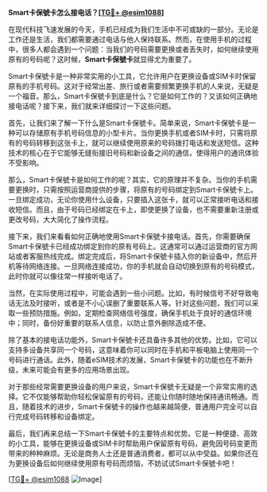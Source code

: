 **Smart卡保號卡怎么接电话？[[TG💪+ @esim1088](https://t.me/s/esim1088)]**

在现代科技飞速发展的今天，手机已经成为我们生活中不可或缺的一部分。无论是工作还是生活，我们都需要通过电话与他人保持联系。然而，在使用手机的过程中，很多人都会遇到一个问题：当我们的号码需要更换或者丢失时，如何继续使用原有的号码呢？这时候，**Smart卡保號卡**就显得尤为重要了。

Smart卡保號卡是一种非常实用的小工具，它允许用户在更换设备或SIM卡时保留原有的手机号码。这对于经常出差、旅行或者需要频繁更换手机的人来说，无疑是一个福音。那么，Smart卡保號卡到底是什么？它是如何工作的？又该如何正确地接电话呢？接下来，我们就来详细探讨一下这些问题。

首先，让我们来了解一下什么是Smart卡保號卡。简单来说，Smart卡保號卡是一种可以存储原有手机号码信息的小型卡片。当你更换手机或者SIM卡时，只需将原有的号码转移到这张卡上，就可以继续使用原来的号码拨打电话和发送短信。这种技术的核心在于它能够无缝衔接旧号码和新设备之间的通信，使得用户的通讯体验不受影响。

那么，Smart卡保號卡是如何工作的呢？其实，它的原理并不复杂。当你的手机需要更换时，只需按照运营商提供的步骤，将原有的号码绑定到Smart卡保號卡上。一旦绑定成功，无论你使用什么设备，只要插入这张卡，就可以正常接听电话和接收短信。而且，由于号码已经绑定在卡上，即使更换了设备，也不需要重新注册或更改号码，大大简化了操作流程。

接下来，我们来看看如何正确地使用Smart卡保號卡接电话。首先，你需要确保Smart卡保號卡已经成功绑定到你的原有号码上。这通常可以通过运营商的官方网站或者客服热线完成。绑定完成后，将Smart卡保號卡插入你的新设备中，然后开机等待网络连接。一旦网络连接成功，你的手机就会自动切换到原有的号码模式，此时你就可以像往常一样接听电话了。

当然，在实际使用过程中，可能会遇到一些小问题。比如，有时候信号不好导致电话无法及时接听，或者是不小心误删了重要联系人等。针对这些问题，我们可以采取一些预防措施。例如，定期检查网络信号强度，确保手机处于良好的通信环境中；同时，备份好重要的联系人信息，以防止意外删除造成不便。

除了基本的接电话功能外，Smart卡保號卡还具备许多其他的优势。比如，它可以支持多设备共享同一个号码，这意味着你可以同时在手机和平板电脑上使用同一个号码进行通话。此外，随着eSIM技术的发展，Smart卡保號卡的功能也在不断升级，未来可能会有更多的应用场景出现。

对于那些经常需要更换设备的用户来说，Smart卡保號卡无疑是一个非常实用的选择。它不仅能够帮助你轻松保留原有的号码，还能让你随时随地保持通讯畅通。而且，随着技术的进步，Smart卡保號卡的操作也越来越简便，普通用户完全可以自行完成号码转移和设备绑定。

最后，我们再来总结一下Smart卡保號卡的主要特点和优势。它是一种便捷、高效的小工具，能够在更换设备或SIM卡时帮助用户保留原有号码，避免因号码变更而带来的种种麻烦。无论是商务人士还是普通消费者，都可以从中受益。如果你还在为更换设备后如何继续使用原有号码而烦恼，不妨试试Smart卡保號卡吧！

[[TG💪+ @esim1088](https://t.me/s/esim1088) ![Image](https://i.postimg.cc/4NQfJmqS/Snipaste-2025-05-13-00-14-12.png)]